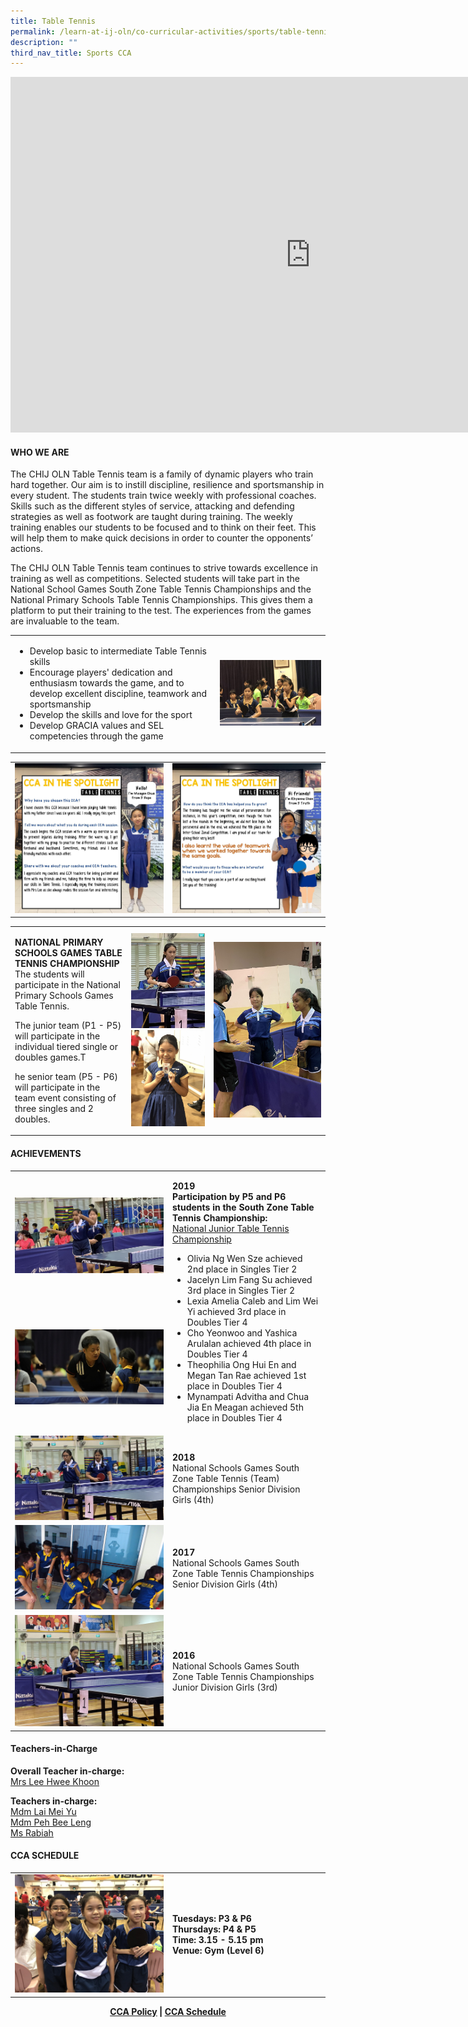 ```yaml
---
title: Table Tennis
permalink: /learn-at-ij-oln/co-curricular-activities/sports/table-tennis/
description: ""
third_nav_title: Sports CCA
---
```

<iframe src="https://docs.google.com/presentation/d/e/2PACX-1vQvJAkXewRUj5lopRRQB3HzOcCY_OmUgT0lbfk4o1uAJ-UDSURzO3K7OOL1QV06zGu0KtTl0iI5tiVF/embed?start=false&loop=false&delayms=10000" frameborder="0" width="960" height="569" allowfullscreen="true"></iframe>
<h4><strong>WHO WE ARE</strong></h4>
<p>The CHIJ OLN Table Tennis team is a family of dynamic players who train hard together. Our aim is to instill discipline, resilience and sportsmanship in every student. The students train twice weekly with professional coaches. Skills such as the different styles of service, attacking and defending strategies as well as footwork are taught during training. The weekly training enables our students to be focused and to think on their feet. This will help them to make quick decisions in order to counter the opponents&rsquo; actions.</p>
<p>The CHIJ OLN Table Tennis team continues to strive towards excellence in training as well as competitions. Selected students will take part in the National School Games South Zone Table Tennis Championships and the National Primary Schools Table Tennis Championships. This gives them a platform to put their training to the test. The experiences from the games are invaluable to the team.</p>
<table style="border-collapse: collapse; width: 100%;" border="0">
<tbody>
<tr>
<td style="width: 65%;"><ul>
<li>Develop basic to intermediate Table Tennis skills</li>
<li>Encourage players' dedication and enthusiasm towards the game, and to develop excellent discipline, teamwork and sportsmanship</li>
<li>Develop the skills and love for the sport</li>
<li>Develop GRACIA values and SEL competencies through the game</li>
</ul></td>
<td style="width: 35%;"><img src="/images/ttt1.jpg"></td>
</tr>
</tbody>
</table>
<table style="border-collapse: collapse; width: 100%;" border="0">
<tbody>
<tr>
<td style="width: 50%;"><img src="/images/ttt2.jpg"></td>
<td style="width: 50%;"><img src="/images/ttt3.jpg"></td>
</tr>
</tbody>
</table>
<table style="border-collapse: collapse; width: 100%;" border="0">
<tbody>
<tr>
<td style="width: 37%;">
<p><strong>NATIONAL PRIMARY SCHOOLS GAMES TABLE TENNIS CHAMPIONSHIP<br /></strong>The students will participate in the National Primary Schools Games Table Tennis.</p>
<p>The junior team (P1 - P5) will participate in the individual tiered single or doubles games.T</p>
<p>he senior team (P5 - P6) will participate in the team event consisting of three singles and 2 doubles.</p>
</td>
<td style="width: 26%;"><img src="/images/ttt4.jpg"><br><img src="/images/ttt5.jpg"></td>
<td style="width: 37%;"><img src="/images/ttt6.jpg"></td>
</tr>
</tbody>
</table>
<h4><strong>ACHIEVEMENTS</strong></h4>
<table style="border-collapse: collapse; width: 100%;" border="0">
<tbody>
<tr>
<td style="width: 50%;"><img src="/images/ttt7.jpg"></td>
<td rowspan="2">
<p><strong>2019<br /></strong><strong>Participation by P5 and P6 students in the South Zone Table Tennis Championship:<br /></strong><u>National Junior Table Tennis Championship</u></p>
<ul>
<li>Olivia Ng Wen Sze achieved 2nd place in Singles Tier 2</li>
<li>Jacelyn Lim Fang Su achieved 3rd place in Singles Tier 2</li>
<li>Lexia Amelia Caleb and Lim Wei Yi achieved 3rd place in Doubles Tier 4</li>
<li>Cho Yeonwoo and Yashica Arulalan achieved 4th place in Doubles Tier 4</li>
<li>Theophilia Ong Hui En and Megan Tan Rae achieved 1st place in Doubles Tier 4</li>
<li>Mynampati Advitha and Chua Jia En Meagan achieved 5th place in Doubles Tier 4</li>
</ul>
</td>
</tr>
<tr>
<td style="width: 50%;"><img src="/images/ttt8.jpg"></td>
</tr>
<tr>
<td style="width: 50%;"><img src="/images/ttt9.jpg"></td>
<td style="width: 50%;">
<p><strong>2018<br /></strong>National Schools Games South Zone Table Tennis (Team) Championships Senior Division Girls (4th)</p>
</td>
</tr>
<tr>
<td style="width: 50%;"><img src="/images/ttt10.jpg"></td>
<td style="width: 50%;">
<p><strong>2017<br /></strong>National Schools Games South Zone Table Tennis Championships Senior Division Girls (4th)</p>
</td>
</tr>
<tr>
<td style="width: 50%;"><img src="/images/ttt11.jpg"></td>
<td style="width: 50%;">
<p><strong>2016<br /></strong>National Schools Games South Zone Table Tennis Championships<br />Junior Division Girls (3rd)</p>
</td>
</tr>
</tbody>
</table>
<h4><strong>Teachers-in-Charge</strong></h4>
<p><strong>Overall Teacher in-charge:<br /></strong><a href="mailto:tan_hwee_khoon_a@moe.edu.sg" target="">Mrs Lee Hwee Khoon</a></p>
<p><strong>Teachers in-charge:<br /></strong><a href="mailto:lai_meiyu@moe.edu.sg" target="">Mdm Lai Mei Yu</a><br /><a href="mailto:peh_bee_leng@moe.edu.sg" target="">Mdm Peh Bee Leng</a><br /><a href="mailto:rabiah_begum_angullia_musa@moe.edu.sg" target="">Ms Rabiah</a></p>
<h4><strong>CCA SCHEDULE</strong></h4>
<table style="border-collapse: collapse; width: 100%;" border="0">
<tbody>
<tr>
<td style="width: 50%;"><img src="/images/ttt12.jpg"></td>
<td style="width: 50%;">
<p><strong>Tuesdays: P3 &amp; P6</strong><br /><strong>Thursdays: P4 &amp; P5 </strong><br /><strong>Time: 3.15 - 5.15 pm</strong><br /><strong>Venue: Gym (Level 6)</strong></p>
</td>
</tr>
</tbody>
</table>
<p style="text-align: center;"><strong><a href="/learn-at-ij-oln/co-curricular-activities/cca-policy" target="_blank" rel="noopener">CCA Policy</a> | <a href="/learn-at-ij-oln/co-curricular-activities/cca-schedule" target="_blank" rel="noopener">CCA Schedule</a></strong></p>